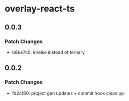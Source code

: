 # overlay-react-ts

## 0.0.3

### Patch Changes

- b8be7c0: in/else instead of ternary

## 0.0.2

### Patch Changes

- fd2cf80: project gen updates + commit hook clean up
